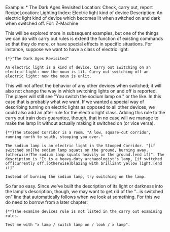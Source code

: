 Example: * The Dark Ages Revisited
Location: Check, carry out, report
RecipeLocation: Lighting
Index: Electric light kind of device
Description: An electric light kind of device which becomes lit when switched on and dark when switched off.
For: Z-Machine

  
This will be explored more in subsequent examples, but one of the things we can do with carry out rules is extend the function of existing commands so that they do more, or have special effects in specific situations. For instance, suppose we want to have a class of electric light:

  

``` inform7
{*}"The Dark Ages Revisited"

An electric light is a kind of device. Carry out switching on an electric light: now the noun is lit. Carry out switching off an electric light: now the noun is unlit.
```

  
This will not affect the behavior of any other devices when switched; it will also not change the way in which switching lights on and off is reported. The player will still see "You switch the sodium lamp on." or the like. In this case that is probably what we want. If we wanted a special way of describing turning on electric lights as opposed to all other devices, we could also add an after rule for the electric light class. Adding this rule to the carry out train does guarantee, though, that in no case will we manage to make the lamp lit without actually making it switched on (or vice versa).

  

``` inform7
{**}The Stooped Corridor is a room. "A low, square-cut corridor, running north to south, stooping you over."

The sodium lamp is an electric light in the Stooped Corridor. "[if switched on]The sodium lamp squats on the ground, burning away.[otherwise]The sodium lamp squats heavily on the ground.[end if]". The description is "It is a heavy-duty archaeologist's lamp, [if switched off]currently off.[otherwise]blazing with brilliant yellow light.[end if]"

Instead of burning the sodium lamp, try switching on the lamp.
```

  
So far so easy. Since we've built the description of its light or darkness into the lamp's description, though, we may want to get rid of the "...is switched on" line that automatically follows when we look at something. For this we do need to borrow from a later chapter:

  

``` inform7
{**}The examine devices rule is not listed in the carry out examining rules.

Test me with "x lamp / switch lamp on / look / x lamp".
```


